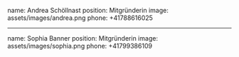 name: Andrea Schöllnast
position: Mitgründerin
image: assets/images/andrea.png
phone: +41788616025

---

name: Sophia Banner
position: Mitgründerin
image: assets/images/sophia.png
phone: +41799386109
